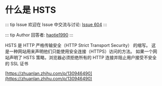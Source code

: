 # 什么是 HSTS 



::: tip Issue 
 欢迎在 Issue 中交流与讨论: [Issue 604](https://github.com/shfshanyue/Daily-Question/issues/604) 
:::

::: tip Author 
回答者: [haotie1990](https://github.com/haotie1990) 
:::

HSTS 是 HTTP 严格传输安全（HTTP Strict Transport Security） 的缩写。 这是一种网站用来声明他们只能使用安全连接（HTTPS）访问的方法。 如果一个网站声明了 HSTS 策略，浏览器必须拒绝所有的 HTTP 连接并阻止用户接受不安全的 SSL 证书

[https://zhuanlan.zhihu.com/p/130946490](https://zhuanlan.zhihu.com/p/130946490)